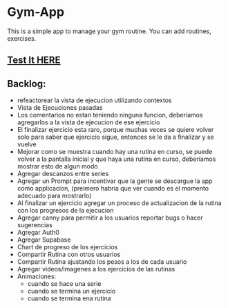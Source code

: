 # Gym-App

This is a simple app to manage your gym routine. You can add routines, exercises.

## [Test It HERE](https://javierbalonga.github.io/gym-app/) 

## Backlog:
- refeactorear la vista de ejecucion utilizando contextos
- Vista de Ejecuciones pasadas
- Los comentarios no estan teniendo ninguna funcion, deberiamos agregarlos a la vista de ejecucion de ese ejercicio
- El finalizar ejercicio esta raro, porque muchas veces se quiere volver solo para saber que ejercicio sigue, entonces se le da a finalizar y se vuelve
- Mejorar como se muestra cuando hay una rutina en curso, se puede volver a la pantalla inicial y que haya una rutina en curso, deberiamos mostrar esto de algun modo
- Agregar descanzos entre series
- Agregar un Prompt para incentivar que la gente se descargue la app como applicacion, (preimero habria que ver cuando es el momento adecuado para mostrarlo)
- Al finalizar un ejercicio agregar un proceso de actualizacion de la rutina con los progresos de la ejecucion
- Agregar canny para permitir a los usuarios reportar bugs o hacer sugerencias
- Agregar Auth0
- Agregar Supabase
- Chart de progreso de los ejercicios
- Compartir Rutina con otros usuarios
- Compartir Rutina ajustando los pesos a los de cada usuario
- Agregar videos/imagenes a los ejercicios de las rutinas
- Animaciones:
    - cuando se hace una serie
    - cuando se termina un ejercicio
    - cuando se termina ena rutina
